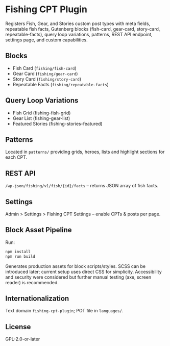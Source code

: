 # Fishing CPT Plugin

Registers Fish, Gear, and Stories custom post types with meta fields, repeatable fish facts, Gutenberg blocks (fish-card, gear-card, story-card, repeatable-facts), query loop variations, patterns, REST API endpoint, settings page, and custom capabilities.

## Blocks

-   Fish Card (`fishing/fish-card`)
-   Gear Card (`fishing/gear-card`)
-   Story Card (`fishing/story-card`)
-   Repeatable Facts (`fishing/repeatable-facts`)

## Query Loop Variations

-   Fish Grid (fishing-fish-grid)
-   Gear List (fishing-gear-list)
-   Featured Stories (fishing-stories-featured)

## Patterns

Located in `patterns/` providing grids, heroes, lists and highlight sections for each CPT.

## REST API

`/wp-json/fishing/v1/fish/{id}/facts` – returns JSON array of fish facts.

## Settings

Admin > Settings > Fishing CPT Settings – enable CPTs & posts per page.

## Block Asset Pipeline

Run:

```bash
npm install
npm run build
```

Generates production assets for block scripts/styles. SCSS can be introduced later; current setup uses direct CSS for simplicity. Accessibility and security were considered but further manual testing (axe, screen reader) is recommended.

## Internationalization

Text domain `fishing-cpt-plugin`; POT file in `languages/`.

## License

GPL-2.0-or-later
